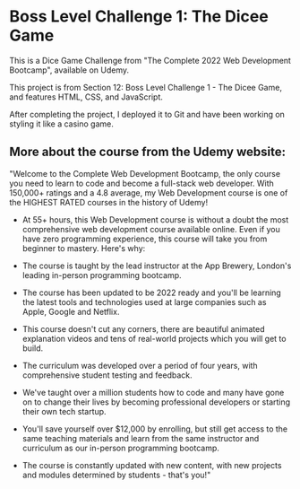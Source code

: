 # Boss Level Challenge 1: The Dicee Game

This is a Dice Game Challenge from "The Complete 2022 Web Development Bootcamp", available on Udemy.

This project is from Section 12: Boss Level Challenge 1 - The Dicee Game, and features HTML, CSS, and JavaScript.

After completing the project, I deployed it to Git and have been working on styling it like a casino game.

## More about the course from the Udemy website:

"Welcome to the Complete Web Development Bootcamp, the only course you need to learn to code and become a full-stack web developer. With 150,000+ ratings and a 4.8 average, my Web Development course is one of the HIGHEST RATED courses in the history of Udemy!

- At 55+ hours, this Web Development course is without a doubt the most comprehensive web development course available online. Even if you have zero programming experience, this course will take you from beginner to mastery. Here's why:

- The course is taught by the lead instructor at the App Brewery, London's leading in-person programming bootcamp.

- The course has been updated to be 2022 ready and you'll be learning the latest tools and technologies used at large companies such as Apple, Google and Netflix.

- This course doesn't cut any corners, there are beautiful animated explanation videos and tens of real-world projects which you will get to build.

- The curriculum was developed over a period of four years, with comprehensive student testing and feedback.

- We've taught over a million students how to code and many have gone on to change their lives by becoming professional developers or starting their own tech startup.

- You'll save yourself over $12,000 by enrolling, but still get access to the same teaching materials and learn from the same instructor and curriculum as our in-person programming bootcamp.

- The course is constantly updated with new content, with new projects and modules determined by students - that's you!"